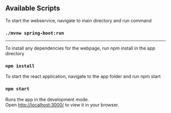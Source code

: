## Available Scripts

To start the webservice, navigate to main directory and run command 
### `./mvnw spring-boot:run`

---
To install any dependencies for the webpage, run npm install in the app directory

### `npm install`

To start the react application, navigate to the app folder and run npm start
### `npm start`

Runs the app in the development mode.\
Open [http://localhost:3000/](http://localhost:3000) to view it in your browser.
